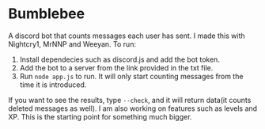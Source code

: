 # Bumblebee
A discord bot that counts messages each user has sent. I made this with Nightcry1, MrNNP and Weeyan.
To run:
1. Install dependecies such as discord.js and add the bot token.
2. Add the bot to a server from the link provided in the txt file.
3. Run `node app.js` to run. It will only start counting messages from the time it is introduced.

If you want to see the results, type `--check`, and it will return data(it counts deleted messages as well). 
I am also working on features such as levels and XP.
This is the starting point for something much bigger.

